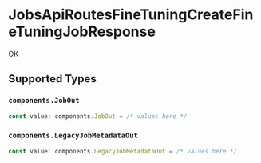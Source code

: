 # JobsApiRoutesFineTuningCreateFineTuningJobResponse

OK


## Supported Types

### `components.JobOut`

```typescript
const value: components.JobOut = /* values here */
```

### `components.LegacyJobMetadataOut`

```typescript
const value: components.LegacyJobMetadataOut = /* values here */
```

